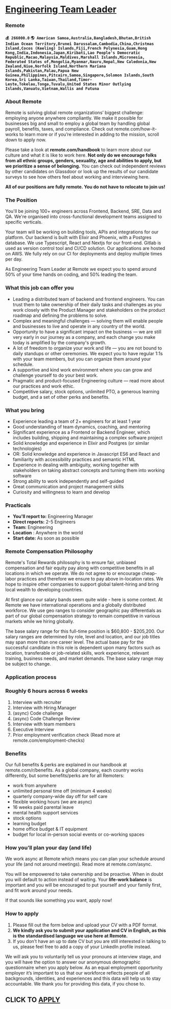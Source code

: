 # [Engineering Team Leader](https://www.remotewlb.com/apply/engineering-team-leader-63235)  
### Remote  
#### `💰 266000.0` `🌎 American Samoa,Australia,Bangladesh,Bhutan,British Indian Ocean Territory,Brunei Darussalam,Cambodia,China,Christmas Island,Cocos (Keeling) Islands,Fiji,French Polynesia,Guam,Hong Kong,India,Indonesia,Japan,Kiribati,Lao People's Democratic Republic,Macao,Malaysia,Maldives,Marshall Islands,Micronesia, Federated States of,Mongolia,Myanmar,Nauru,Nepal,New Caledonia,New Zealand,Niue,Norfolk Island,Northern Mariana Islands,Pakistan,Palau,Papua New Guinea,Philippines,Pitcairn,Samoa,Singapore,Solomon Islands,South Korea,Sri Lanka,Taiwan,Thailand,Timor-Leste,Tokelau,Tonga,Tuvalu,United States Minor Outlying Islands,Vanuatu,Vietnam,Wallis and Futuna`  

### **About Remote**

Remote is solving global remote organizations’ biggest challenge: employing anyone anywhere compliantly. We make it possible for businesses big and small to employ a global team by handling global payroll, benefits, taxes, and compliance. Check out remote.com/how-it-works to learn more or if you’re interested in adding to the mission, scroll down to apply now.

Please take a look at **remote.com/handbook** to learn more about our culture and what it is like to work here. **Not only do we encourage folks from all ethnic groups, genders, sexuality, age and abilities to apply, but we prioritize a sense of belonging.** You can check out independent reviews by other candidates on Glassdoor or look up the results of our candidate surveys to see how others feel about working and interviewing here.

 **All of our positions are fully remote. You do not have to relocate to join us!**

### The Position

You'll be joining 100+ engineers across Frontend, Backend, SRE, Data and QA. We're organised into cross-functional development teams assigned to specific verticals.

Your team will be working on building tools, APIs and integrations for our platform. Our backend is built with Elixir and Phoenix, with a Postgres database. We use Typescript, React and Nextjs for our front-end. Gitlab is used as version control tool and CI/CD solution. Our applications are hosted on AWS. We fully rely on our CI for deployments and deploy multiple times per day.

As Engineering Team Leader at Remote we expect you to spend around 50% of your time hands on coding, and 50% leading the team.

###  **What this job can offer you**

  * Leading a distributed team of backend and frontend engineers. You can trust them to take ownership of their daily tasks and challenges as you work closely with the Product Manager and stakeholders on the product roadmap and defining the problems to solve.
  * Complex and meaningful challenges — solving them will enable people and businesses to live and operate in any country of the world.
  * Opportunity to have a significant impact on the business — we are still very early in our journey as a company, and each change you make today is amplified by the company's growth.
  * A lot of freedom to organize your work and life — you are not bound to daily standups or other ceremonies. We expect you to have regular 1:1s with your team members, but you can organize them around your schedule.
  * A supportive and kind work environment where you can grow and challenge yourself to do your best work.
  * Pragmatic and product-focused Engineering culture — read more about our practices and work ethic.
  * Competitive salary, stock options, unlimited PTO, a generous learning budget, and a set of other perks and benefits.

### **What you bring**

  * Experience leading a team of 2+ engineers for at least 1 year
  * Good understanding of team dynamics, coaching, and mentoring
  * Significant experience as a Frontend or Backend Engineer, which includes building, shipping and maintaining a complex software project
  * Solid knowledge and experience in Elixir and Postgres (or similar technologies)
  * OR: Solid knowledge and experience in Javascript ES6 and React and familiarity with accessibility practices and semantic HTML
  * Experience in dealing with ambiguity, working together with stakeholders on taking abstract concepts and turning them into working software
  * Strong ability to work independently and self-guided
  * Great communication and project management skills
  * Curiosity and willingness to learn and develop

### **Practicals**

  * **You'll report to:** Engineering Manager
  * **Direct reports:** 2-5 Engineers
  * **Team:** Engineering
  * **Location** : Anywhere in the world
  * **Start date:** As soon as possible

### **Remote Compensation Philosophy**

Remote's Total Rewards philosophy is to ensure fair, unbiased compensation and fair equity pay along with competitive benefits in all locations in which we operate. We do not agree to or encourage cheap-labor practices and therefore we ensure to pay above in-location rates. We hope to inspire other companies to support global talent-hiring and bring local wealth to developing countries.

At first glance our salary bands seem quite wide - here is some context. At Remote we have international operations and a globally distributed workforce. We use geo ranges to consider geographic pay differentials as part of our global compensation strategy to remain competitive in various markets while we hiring globally.  
  
The base salary range for this full-time position is $60,800 - $205,200. Our salary ranges are determined by role, level and location, and our job titles may span more than one career level. The actual base pay for the successful candidate in this role is dependent upon many factors such as location, transferable or job-related skills, work experience, relevant training, business needs, and market demands. The base salary range may be subject to change.

###  **Application process**

### Roughly 6 hours across 6 weeks

  1. Interview with recruiter
  2. Interview with Hiring Manager
  3. (async) Code challenge
  4. (async) Code Challenge Review
  5. Interview with team members
  6. Executive Interview
  7. Prior employment verification check (Read more at remote.com/employment-checks)

### **Benefits**

Our full benefits & perks are explained in our handbook at remote.com/r/benefits. As a global company, each country works differently, but some benefits/perks are for all Remoters:

  * work from anywhere
  * unlimited personal time off (minimum 4 weeks)
  * quarterly company-wide day off for self care
  * flexible working hours (we are async)
  * 16 weeks paid parental leave
  * mental health support services
  * stock options
  * learning budget
  * home office budget & IT equipment
  * budget for local in-person social events or co-working spaces

### **How you’ll plan your day (and life)**

We work async at Remote which means you can plan your schedule around your life (and not around meetings). Read more at remote.com/async.

You will be empowered to take ownership and be proactive. When in doubt you will default to action instead of waiting. Your **life-work balance** is important and you will be encouraged to put yourself and your family first, and fit work around your needs.

If that sounds like something you want, apply now!

###  **How to apply**

  1. Please fill out the form below and upload your CV with a PDF format.
  2. **We kindly ask you to submit your application and CV in English, as this is the standardised language we use here at Remote.**
  3. If you don’t have an up to date CV but you are still interested in talking to us, please feel free to add a copy of your LinkedIn profile instead.

We will ask you to voluntarily tell us your pronouns at interview stage, and you will have the option to answer our anonymous demographic questionnaire when you apply below. As an equal employment opportunity employer it’s important to us that our workforce reflects people of all backgrounds, identities, and experiences and this data will help us to stay accountable. We thank you for providing this data, if you chose to.

  
## CLICK TO [APPLY](https://www.remotewlb.com/apply/engineering-team-leader-63235)

